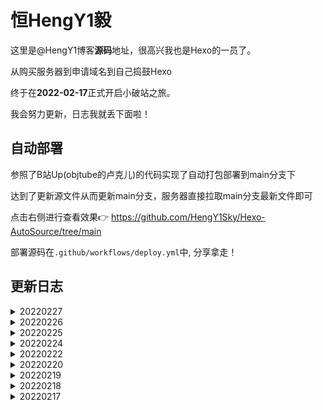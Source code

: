 #  恒HengY1毅

这里是@HengY1博客**源码**地址，很高兴我也是Hexo的一员了。

从购买服务器到申请域名到自己捣鼓Hexo

终于在**2022-02-17**正式开启小破站之旅。

我会努力更新，日志我就丢下面啦！

## 自动部署

参照了B站Up(objtube的卢克儿)的代码实现了自动打包部署到main分支下

达到了更新源文件从而更新main分支，服务器直接拉取main分支最新文件即可

点击右侧进行查看效果👉 https://github.com/HengY1Sky/Hexo-AutoSource/tree/main

部署源码在`.github/workflows/deploy.yml`中, 分享拿走！

##  更新日志

<details>
  <summary>20220227</summary>
  <h3>添加文章</h3>

  - 添加Ubuntu下Corntab找出报错原因
</details>

<details>
  <summary>20220226</summary>
  <h3>添加自我介绍</h3>

  - 添加自我介绍
</details>

<details>
  <summary>20220225</summary>
  <h3>添加文章</h3>

  - 添加了Fail2ban防御
</details>

<details>
  <summary>20220224</summary>
  <h3>添加介绍</h3>

  - 更新了服务页面
  - 添加了水费接口
  - 迁移 MAC上RabbitMQ从安装到用GO快速实现搬移
  - 添加Robots.txt
</details>

<details>
  <summary>20220222</summary>
  <h3>添加403 503</h3>

  - 添加了403 503页面
  - 添加文章 Ubuntu纯命令行走Clash终端代理-Linux同理
  - 压缩网站文件
  - 添加文章 Python浅谈多线程 Go实现基础密码加密解密
  - 迁移 树莓派文章
</details>

<details>
  <summary>20220220</summary>
  <h3>修正日期，添加文章</h3>

  - 修正了原文的日期
  - 加入文章 Docker日常究竟要怎么用
  - 更新文章 Docker日常究竟要怎么用
  - 加入打赏功能
  - 加入文章 学习Python高级编程到asyncio并发实践
  - 加入文章 日常中的Git怎么使用
</details>

<details>
  <summary>20220219</summary>
  <h3>加入URL算法</h3>

  - 加入了hexo-abbrlink简化
  - 加入文章 Js逆向练习制造Token与Id
  - 添加百度sitemap
</details>

<details>
  <summary>20220218</summary>
  <h3>加入搜索系统，更新留言板</h3>

  - 加入了本地搜索系统
  - 留言板上BB了两句
  - 添加友链规则
  - 引入[iconfont](https://www.iconfont.cn/)
  - 代码片段更换为等宽字体
  - 上CDN加速以及强制跳转HTTPS
  - 首页图片更新
  - 创建文章 数字取证究竟如何入门
</details>

<details>
  <summary>20220217</summary>
  <h3>初始化博客网站，实现自动化部署</h3>
  <p>今天域名终于审批下来了耶～</br>在原来的基础上开始部署公网系统。</p>

- 添加网站分析统计，使用[谷歌分析](https://www.google.com/analytics/)
- 使用`Twikoo`作为[网站的评价系统](https://twikoo.js.org/quick-start.html#%E4%BA%91%E5%87%BD%E6%95%B0%E9%83%A8%E7%BD%B2)
- 添加了Akismet 反垃圾服务
- 添加了即时的[微信消息推送](https://sct.ftqq.com/)
- 谷歌分析延迟改为[百度分析](https://tongji.baidu.com/sc-web)

</details>